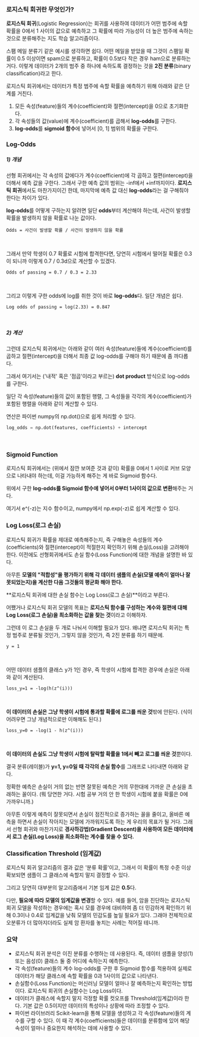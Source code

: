 ### 로지스틱 회귀란 무엇인가?

**로지스틱 회귀**(Logistic Regression)는 회귀를 사용하여 데이터가 어떤 범주에 속할 확률을 0에서 1 사이의 값으로 예측하고 그 확률에 따라 가능성이 더 높은 범주에 속하는 것으로 분류해주는 지도 학습 알고리즘이다.
<br/>

스팸 메일 분류기 같은 예시를 생각하면 쉽다. 어떤 메일을 받았을 때 그것이 스팸일 확률이 0.5 이상이면 spam으로 분류하고, 확률이 0.5보다 작은 경우 ham으로 분류하는 거다. 이렇게 데이터가 2개의 범주 중 하나에 속하도록 결정하는 것을 **2진 분류**(binary classification)라고 한다.
<br/>

로지스틱 회귀에서는 데이터가 특정 범주에 속할 확률을 예측하기 위해 아래와 같은 단계를 거친다. <br/>

1. 모든 속성(feature)들의 계수(coefficient)와 절편(intercept)을 0으로 초기화한다.
2. 각 속성들의 값(value)에 계수(coefficient)를 곱해서 **log-odds**를 구한다.
3. **log-odds**를 **sigmoid 함수**에 넣어서 [0, 1] 범위의 확률을 구한다. <br/>

### Log-Odds

##### 1) 개념 <br/> 
선형 회귀에서는 각 속성의 값에다가 계수(coefficient)에 각 곱하고 절편(intercept)을 더해서 예측 값을 구한다. 그래서 구한 예측 값의 범위는 -inf에서 +inf까지이다. **로지스틱 회귀**에서도 마찬가지이긴 한데, 마지막에 예측 값 대신 **log-odds**라는 걸 구해줘야 한다는 차이가 있다.<br/>

**log-odds**를 어떻게 구하는지 알려면 일단 **odds**부터 계산해야 하는데, 사건이 발생할 확률을 발생하지 않을 확률로 나눈 값이다.
```
Odds = 사건이 발생할 확률 / 사건이 발생하지 않을 확률
```
<br/>

그래서 만약 학생이 0.7 확률로 시험에 합격한다면, 당연히 시험에서 떨어질 확률은 0.3이 되니까 이렇게 0.7 / 0.3d으로 계산할 수 있겠다.
```
Odds of passing = 0.7 / 0.3 = 2.33
```
<br/>

그리고 이렇게 구한 odds에 log를 취한 것이 바로 **log-odds**다. 일단 개념은 쉽다.
```
Log odds of passing = log(2.33) = 0.847
```
<br/>

##### 2) 계산 <br/>

그런데 로지스틱 회귀에서는 아래와 같이 여러 속성(feature)들에 계수(coefficient)를 곱하고 절편(intercept)을 더해서 최종 값 log-odds를 구해야 하기 때문에 좀 까다롭다.
<br/>

그래서 여기서는 ('내적' 혹은 '점곱'이라고 부르는) **dot product** 방식으로 log-odds를 구한다. <br/>

일단 각 속성(feature)들의 값이 포함된 행렬, 그 속성들을 각각의 계수(coefficient)가 포함된 행렬을 아래와 같이 계산할 수 있다. <br/>

연산은 파이썬 numpy의 np.dot()으로 쉽게 처리할 수 있다. <br/>
```python
log_odds = np.dot(features, coefficients) + intercept
```
<br/>

### Sigmoid Function

로지스틱 회귀에서는 (위에서 잠깐 보여준 것과 같이) 확률을 0에서 1 사이로 커브 모양으로 나타내야 하는데, 이걸 가능하게 해주는 게 바로 Sigmoid 함수다. <br/>

위에서 구한 **log-odds를 Sigmoid 함수에 넣어서 0부터 1사이의 값으로 변환**해주는 거다. <br/>

여기서 e^(-z)는 지수 함수이고, numpy에서 np.exp(-z)로 쉽게 계산할 수 있다. <br/>

### Log Loss(로그 손실)

로지스틱 회귀가 확률을 제대로 예측해주는지, 즉 구해놓은 속성들의 계수(coefficients)와 절편(intercept)이 적절한지 확인하기 위해 손실(Loss)을 고려해야 한다. 이전에도 선형회귀에서도 손실 함수(Loss Function)에 대한 개념을 설명한 바 있다. <br/>

아무튼 **모델의 "적합성"을 평가하기 위해 각 데이터 샘플의 손실(모델 예측이 얼마나 잘못되었는지)을 계산한 다음 그것들의 평균화 해야 한다.** <br/>

**로지스틱 회귀에 대한 손실 함수는 Log Loss(로그 손실)**이라고 부른다. <br/>

어쨌거나 로지스틱 회귀 모델의 목표는 **로지스틱 함수를 구성하는 계수와 절편에 대해 Log Loss(로그 손실)을 최소화하는 값을 찾는 것**이라고 이해하자. <br/>

그런데 이 로그 손실을 두 개로 나눠서 이해할 필요가 있다. 왜냐면 로지스틱 회귀는 특정 범주로 분류될 것인가, 그렇지 않을 것인가, 즉 2진 분류를 하기 때문에. <br/>
```
y = 1
```
<br/>

어떤 데이터 샘플의 클래스 y가 1인 경우, 즉 학생이 시험에 합격한 경우에 손실은 아래와 같이 계산된다. <br/>
```
loss_y=1 = -log(h(z^(i)))
```
<br/>

**이 데이터의 손실은 그냥 학생이 시험에 통과할 확률에 로그를 씌운 것**밖에 안된다. (식이 어려우면 그냥 개념적으로만 이해해도 된다.) <br/>
```
loss_y=0 = -log(1 - h(z^(i)))
```
<br/>

**이 데이터의 손실도 그냥 학생이 시험에 탈락할 확률을 1에서 빼고 로그를 씌운 것**뿐이다. <br/>

결국 분류(레이블)가 **y=1, y=0일 때 각각의 손실 함수**를 그래프로 나타내면 아래와 같다.<br/>

정확한 예측은 손실이 거의 없는 반면 잘못된 예측은 거의 무한대에 가까운 큰 손실을 초래하는 꼴이다. (뭐 당연한 거다. 시험 공부 거의 안 한 학생이 시험에 붙을 확률은 0에 가까우니까.) <br/>

아무튼 이렇게 예측이 잘못되면서 손실이 점진적으로 증가하는 꼴을 줄이고, 올바른 예측을 하면서 손실이 작아지는 모델에 가까워지도록 하는 게 우리의 목표가 될 거다. 그래서 선형 회귀와 마찬가지로 **경사하강법(Gradient Descent)을 사용하여 모든 데이터에서 로그 손실(Log Loss)을 최소화하는 계수를 찾을 수 있다.** <br/>

### Classification Threshold (임계값)

로지스틱 회귀 알고리즘의 결과 값은 '분류 확률'이고, 그래서 이 확률이 특정 수준 이상 확보되면 샘플이 그 클래스에 속할지 말지 결정할 수 있다. <br/>

그리고 당연히 대부분의 알고리즘에서 기본 임계 값은 **0.5**다. <br/>

다만, **필요에 따라 모델의 임계값을 변경**할 수 있다. 예를 들어, 암을 진단하는 로지스틱 회귀 모델을 작성하는 경우에는 혹시 모를 경우에 대비하여 좀 더 민감하게 확인하기 위해 0.3이나 0.4로 임계값을 낮춰 모델의 민감도를 높일 필요가 있다. 그래야 전체적으로 오분류가 더 많아지더라도 실제 암 환자를 놓치는 사례는 적어질 테니까. <br/>

### 요약
- 로지스틱 회귀 분석은 이진 분류를 수행하는 데 사용된다. 즉, 데이터 샘플을 양성(1) 또는 음성(0) 클래스 둘 중 어디에 속하는지 예측한다.
- 각 속성(feature)들의 계수 log-odds를 구한 후 Sigmoid 함수를 적용하여 실제로 데이터가 해당 클래스에 속할 확률을 0과 1사이의 값으로 나타낸다.
- 손실함수(Loss Function)는 머신러닝 모델이 얼마나 잘 예측하는지 확인하는 방법이다. 로지스틱 회귀의 손실함수는 Log Loss이다.
- 데이터가 클래스에 속할지 말지 걱정할 확률 컷오프를 Threshold(임계값)이라 한다. 기본 값은 0.5이지만 데이터의 특성이나 상황에 따라 조정할 수 있다.
- 파이썬 라이브러리 Scikit-learn을 통해 모델을 생성하고 각 속성(feature)들의 계수를 구할 수 있다. 이 때 각 계수(coefficients)들은 데이터를 분류함에 있어 해당 속성이 얼마나 중요한지 해석하는 데에 사용할 수 있다.